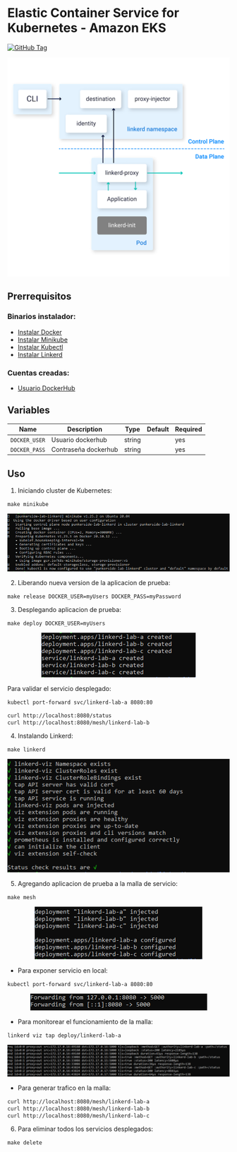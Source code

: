 # Elastic Container Service for Kubernetes - Amazon EKS

[![GitHub Tag](https://img.shields.io/github/tag-date/punkerside/linkerd.svg?style=plastic)](https://github.com/punkerside/linkerd/tags/)

<p align="center">
  <img src="docs/control-plane.png">
</p>

## **Prerrequisitos**

### Binarios instalador:

* [Instalar Docker](https://docs.docker.com/engine/install/)
* [Instalar Minikube](https://minikube.sigs.k8s.io/docs/start/)
* [Instalar Kubectl](https://kubernetes.io/docs/tasks/tools/install-kubectl-linux/)
* [Instalar Linkerd](https://linkerd.io/2.11/getting-started/)

### Cuentas creadas:

* [Usuario DockerHub](https://hub.docker.com/signup)


## **Variables**

| Name | Description | Type | Default | Required |
|------|-------------|------|---------|----------|
| `DOCKER_USER` | Usuario dockerhub | string | | yes |
| `DOCKER_PASS` | Contraseña dockerhub | string | | yes |

## **Uso**

1. Iniciando cluster de Kubernetes:

```console
make minikube
```

<p align="center">
  <img src="docs/img_02.PNG">
</p>

2. Liberando nueva version de la aplicacion de prueba:

```console
make release DOCKER_USER=myUsers DOCKER_PASS=myPassword
```

3. Desplegando aplicacion de prueba:

```console
make deploy DOCKER_USER=myUsers
```

<p align="center">
  <img src="docs/img_03.PNG">
</p>

Para validar el servicio desplegado:

```console
kubectl port-forward svc/linkerd-lab-a 8080:80
```

```console
curl http://localhost:8080/status
curl http://localhost:8080/mesh/linkerd-lab-b
```

4. Instalando Linkerd:

```console
make linkerd
```

<p align="center">
  <img src="docs/img_04.PNG">
</p>

5. Agregando aplicacion de prueba a la malla de servicio:

```console
make mesh
```

<p align="center">
  <img src="docs/img_05.PNG">
</p>

* Para exponer servicio en local:

```console
kubectl port-forward svc/linkerd-lab-a 8080:80
```

<p align="center">
  <img src="docs/img_06.PNG">
</p>

* Para monitorear el funcionamiento de la malla:

```console
linkerd viz tap deploy/linkerd-lab-a
```

<p align="center">
  <img src="docs/img_01.PNG">
</p>

* Para generar trafico en la malla:

```console
curl http://localhost:8080/mesh/linkerd-lab-a
curl http://localhost:8080/mesh/linkerd-lab-b
curl http://localhost:8080/mesh/linkerd-lab-c
```

6. Para eliminar todos los servicios desplegados:

```console
make delete
```